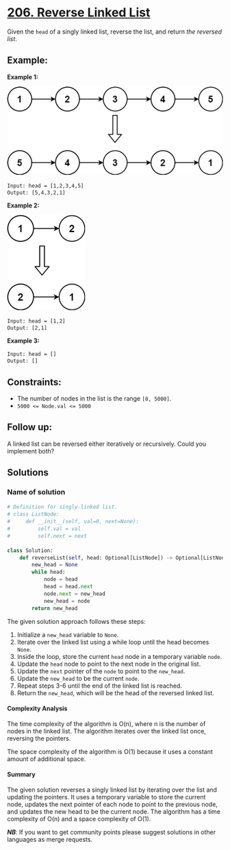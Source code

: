 # [206. Reverse Linked List](https://leetcode.com/problems/reverse-linked-list/)

Given the `head` of a singly linked list, reverse the list, and return *the reversed list*.

## Example:

**Example 1:**

![045_01.jpg](./resources/045_01.jpg)

```
Input: head = [1,2,3,4,5]
Output: [5,4,3,2,1]

```

**Example 2:**

![045_02.jpg](./resources/045_02.jpg)

```
Input: head = [1,2]
Output: [2,1]

```

**Example 3:**

```
Input: head = []
Output: []

```

## Constraints:

- The number of nodes in the list is the range `[0, 5000]`.
- `5000 <= Node.val <= 5000`


## Follow up:

A linked list can be reversed either iteratively or recursively. Could you implement both?


## Solutions

### Name of solution 

```python
# Definition for singly-linked list.
# class ListNode:
#     def __init__(self, val=0, next=None):
#         self.val = val
#         self.next = next

class Solution:
    def reverseList(self, head: Optional[ListNode]) -> Optional[ListNode]:
        new_head = None
        while head:
            node = head
            head = head.next
            node.next = new_head
            new_head = node
        return new_head
```

The given solution approach follows these steps:
1. Initialize a `new_head` variable to `None`.
2. Iterate over the linked list using a while loop until the head becomes `None`.
3. Inside the loop, store the current `head` node in a temporary variable `node`.
4. Update the `head` node to point to the next node in the original list.
5. Update the `next` pointer of the `node` to point to the `new_head`.
6. Update the `new_head` to be the current `node`.
7. Repeat steps 3-6 until the end of the linked list is reached.
8. Return the `new_head`, which will be the head of the reversed linked list.

#### Complexity Analysis

The time complexity of the algorithm is O(n), where n is the number of nodes in the linked list. The algorithm iterates over the linked list once, reversing the pointers.

The space complexity of the algorithm is O(1) because it uses a constant amount of additional space.

#### Summary

The given solution reverses a singly linked list by iterating over the list and updating the pointers. It uses a temporary variable to store the current node, updates the next pointer of each node to point to the previous node, and updates the new head to be the current node. The algorithm has a time complexity of O(n) and a space complexity of O(1).

***NB***: If you want to get community points please suggest solutions in other languages as merge requests.

